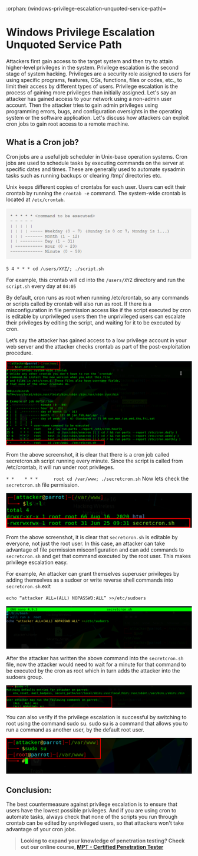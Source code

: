 :orphan:
(windows-privilege-escalation-unquoted-service-path)=
# Windows Privilege Escalation Unquoted Service Path
 
Attackers first gain access to the target system and then try to attain higher-level privileges in the system. Privilege escalation is the second stage of system hacking. Privileges are a security role assigned to users for using specific programs, features, OSs, functions, files or codes, etc., to limit their access by different types of users. Privilege escalation is the process of gaining more privileges than initially assigned. Let's say an attacker has gained access to your network using a non-admin user account. Then the attacker tries to gain admin privileges using programming errors, bugs, and configuration oversights in the operating system or the software application. Let's discuss how attackers can exploit cron jobs to gain root access to a remote machine. 

## What is a Cron job? 

Cron jobs are a useful job scheduler in Unix-base operation systems. Cron jobs are used to schedule tasks by executing commands on the server at specific dates and times. These are generally used to automate sysadmin tasks such as running backups or clearing /tmp/ directories etc. 

Unix keeps different copies of crontabs for each user. Users can edit their crontab by running the `crontab -e` command. The system-wide crontab is located at `/etc/crontab`.


![cron_syntax](images/cron_syntax.png)

``5 4 * * * cd /users/XYZ/; ./script.sh`` 

For example, this crontab will cd into the `/users/XYZ` directory and run the `script.sh` every day at `04:05` 


By default, cron runs as root when running /etc/crontab, so any commands or scripts called by crontab will also run as root. If there is a misconfiguration in file permission access like if the script executed by cron is editable by unprivileged users then the unprivileged users can escalate their privileges by editing the script, and waiting for it to be executed by cron. 

Let’s say the attacker has gained access to a low privilege account in your web server and the attacker checks crontab as part of the post-exploitation procedure. 

![cron_1](images/cron_1.png)

From the above screenshot, it is clear that there is a cron job called secretcron.sh script running every minute. Since the script is called from /etc/crontab, it will run under root privileges.

``* *    * * *      root cd /var/www; ./secretcron.sh`` 
Now lets check the ``secretcron.sh`` file permission. 

![cron_2](images/cron_2.png)

From the above screenshot, it is clear that `secretcron.sh` is editable by everyone, not just the root user. In this case, an attacker can take advantage of file permission misconfiguration and can add commands to `secretcron.sh` and get that command executed by the root user. This makes privilege escalation easy. 

For example, An attacker can grant themselves superuser privileges by adding themselves as a sudoer or write reverse shell commands into `secretcron.sh`.exit

`echo “attacker ALL=(ALL) NOPASSWD:ALL” >>/etc/sudoers` 

![cron_3](images/cron_3.png) 

After the attacker has written the above command into the `secretcron.sh` file, now the attacker would need to wait for a minute for that command to be executed by the cron as root which in turn adds the attacker into the sudoers group. 

![cron_4](images/cron_4.png) 

You can also verify if the privilege escalation is successful by switching to root using the command sudo su. sudo su is a command that allows you to run a command as another user, by the default root user.

![cron_5](images/cron_5.png) 

## Conclusion: 

The best countermeasure against privilege escalation is to ensure that users have the lowest possible privileges. And if you are using cron to automate tasks, always check that none of the scripts you run through crontab can be edited by unprivileged users, so that attackers won't take advantage of your cron jobs.

> **Looking to expand your knowledge of penetration testing? Check out our online course, [MPT - Certified Penetration Tester](https://www.mosse-institute.com/certifications/mpt-certified-penetration-tester.html)**